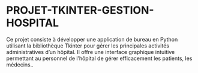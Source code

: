 # PROJET-TKINTER-GESTION-HOSPITAL
Ce projet consiste à développer une application de bureau en Python utilisant la bibliothèque Tkinter pour gérer les principales activités administratives d’un hôpital. Il offre une interface graphique intuitive permettant au personnel de l’hôpital de gérer efficacement les patients, les médecins..
